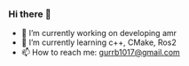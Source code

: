 ### Hi there 👋

- 🔭 I’m currently working on developing amr
- 🌱 I’m currently learning c++, CMake, Ros2
- 📫 How to reach me: gurrb1017@gmail.com
